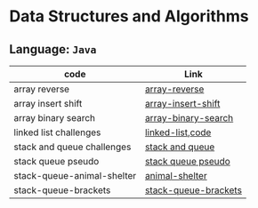 # Data Structures and Algorithms

## Language: `Java`

| code                | Link                                                                                                                            |
| ------------------- | ------------------------------------------------------------------------------------------------------------------------------- |
| array reverse              | [array-reverse](code_challenges/array-reverse/README.md)             |
| array insert shift         | [array-insert-shift](code_challenges/array-insert-shift/README.md)             |
| array binary search        | [array-binary-search](code_challenges/array-binary-search/README.md)             |
| linked list challenges     | [linked-list](/home/nawal/401/data-structures-and-algorithms/java/code_challenges/linked-list/README.md),[code](/home/nawal/401/data-structures-and-algorithms/java/code_challenges/linked-list/lib/src/main/java/linked/list/structure/SinglyLinkedList.java)             |
| stack and queue challenges | [stack and queue](/home/nawal/401/data-structures-and-algorithms/java/code_challenges/stack-and-queue/README.md) |
| stack queue pseudo         | [stack queue pseudo](code_challenges/stack-queue-pseudo/README.md) |
| stack-queue-animal-shelter | [animal-shelter](code_challenges/stack-queue-animal-shelter/README.md) |
| stack-queue-brackets       | [stack-queue-brackets](code_challenges/stack-queue-brackets/README.md) |